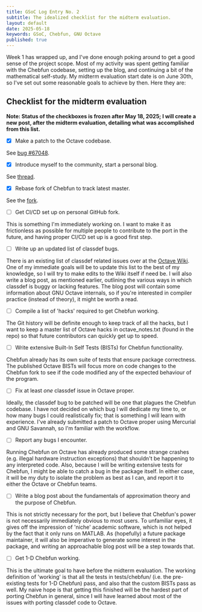 ```yaml
---
title: GSoC Log Entry No. 2
subtitle: The idealized checklist for the midterm evaluation. 
layout: default
date: 2025-05-18
keywords: GSoC, Chebfun, GNU Octave 
published: true
---
```


Week 1 has wrapped up, and I've done enough poking around to get a good sense of the project scope. 
Most of my activity was spent getting familiar with the Chebfun codebase, setting up the blog, and continuing a bit of the mathematical self-study.
My midterm evaluation start date is on June 30th, so I've set out some reasonable goals to achieve by then.
Here they are:

## Checklist for the midterm evaluation

**Note: Status of the checkboxes is frozen after May 18, 2025; I will create a new post, after the midterm evaluation, detailing what was accomplished from this list.**

- [x] Make a patch to the Octave codebase.

See <a href='https://savannah.gnu.org/bugs/?67048' target='_blank'>bug #67048</a>.

- [x] Introduce myself to the community, start a personal blog. 

See <a href='https://octave.discourse.group/t/gsoc-2025-project-discussion-porting-chebfun-to-gnu-octave/6521' target='_blank'>thread</a>.

- [x] Rebase fork of Chebfun to track latest master.

See the <a href='https://github.com/kolmanthomas/chebfun' target='_blank'>fork</a>.

- [ ] Get CI/CD set up on personal GitHub fork. 

This is something I'm immediately working on.
I want to make it as frictionless as possible for multiple people to contribute to the port in the future, and having proper CI/CD set up is a good first step.

- [ ] Write up an updated list of classdef bugs. 

There is an existing list of classdef related issues over at the <a href='https://wiki.octave.org/Classdef' target='_blank'>Octave Wiki</a>.
One of my immediate goals will be to update this list to the best of my knowledge, so I will try to make edits to the Wiki itself if need be.
I will also write a blog post, as mentioned earlier, outlining the various ways in which classdef is buggy or lacking features.
The blog post will contain some information about GNU Octave internals, so if you're interested in compiler practice (instead of theory), it might be worth a read.

- [ ] Compile a list of 'hacks' required to get Chebfun working.

The Git history will be definite enough to keep track of all the hacks, but I want to keep a master list of Octave hacks in octave_notes.txt (found in the repo) so that future contributors can quickly get up to speed.

- [ ] Write extensive Built-In Self Tests (BISTs) for Chebfun functionality. 

Chebfun already has its own suite of tests that ensure package correctness.
The published Octave BISTs will focus more on code changes to the Chebfun fork to see if the code modified any of the expected behaviour of the program.

- [ ] Fix at least *one* classdef issue in Octave proper.

Ideally, the classdef bug to be patched will be one that plagues the Chebfun codebase.
I have not decided on which bug I will dedicate my time to, or how many bugs I could realistically fix; that is something I will learn with experience.
I've already submitted a patch to Octave proper using Mercurial and GNU Savannah, so I'm familiar with the workflow.

- [ ] Report any bugs I encounter.

Running Chebfun on Octave has already produced some strange crashes (e.g. illegal hardware instruction exceptions) that shouldn't be happening to any interpreted code.
Also, because I will be writing extensive tests for Chebfun, I might be able to catch a bug in the package itself.
In either case, it will be my duty to isolate the problem as best as I can, and report it to either the Octave or Chebfun teams.

- [ ] Write a blog post about the fundamentals of approximation theory and the purpose of Chebfun. 

This is not strictly necessary for the port, but I believe that Chebfun's power is not necessarily immediately obvious to most users.
To unfamiliar eyes, it gives off the impression of 'niche' academic software, which is not helped by the fact that it only runs on MATLAB.
As (hopefully) a future package maintainer, it will also be imperative to generate some interest in the package, and writing an approachable blog post will be a step towards that.

- [ ] Get 1-D Chebfun working. 

This is the ultimate goal to have before the midterm evaluation. 
The working definition of 'working' is that all the tests in tests/chebfun/ (i.e. the pre-existing tests for 1-D Chebfun) pass, and also that the custom BISTs pass as well.
My naive hope is that getting this finished will be the hardest part of porting Chebfun in general, since I will have learned about most of the issues with porting classdef code to Octave.


